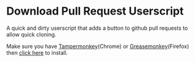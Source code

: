 # Download Pull Request Userscript

A quick and dirty userscript that adds a button to github pull requests to allow quick cloning.

Make sure you have [Tampermonkey](https://chrome.google.com/webstore/detail/tampermonkey/dhdgffkkebhmkfjojejmpbldmpobfkfo?hl=en)(Chrome) or [Greasemonkey](https://addons.mozilla.org/en-US/firefox/addon/greasemonkey/)(Firefox) then [click here](https://github.com/giodamelio/download_pr_userscript/raw/master/download_pr.user.js) to install.
